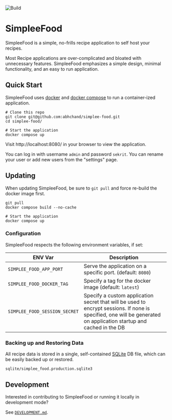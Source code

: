 ![Build](https://github.com/abhchand/simplee-food/actions/workflows/test.yml/badge.svg)

# SimpleeFood

SimpleeFood is a simple, no-frills recipe application to self host your recipes.

Most Recipe applications are over-complicated and bloated with unnecessary features. SimpleeFood emphasizes a simple design, minimal functionality, and an easy to run application.

## Quick Start

SimpleeFood uses [docker](https://www.docker.com/get-started/) and [docker compose](https://docs.docker.com/compose/) to run a container-ized application.

```shell
# Clone this repo
git clone git@github.com:abhchand/simplee-food.git
cd simplee-food/

# Start the application
docker compose up
```

Visit http://localhost:8080/ in your browser to view the application.

You can log in with username `admin` and password `sekrit`. You can rename your user or add new users from the "settings" page.

## Updating

When updating SimpleeFood, be sure to `git pull` and force re-build the docker image first.

```shell
git pull
docker compose build --no-cache

# Start the application
docker compose up
```

### Configuration

SimpleeFood respects the following environment variables, if set:

ENV Var | Description
--- | ---
`SIMPLEE_FOOD_APP_PORT` | Serve the application on a specific port. (default: `8080`)
`SIMPLEE_FOOD_DOCKER_TAG` | Specify a tag for the docker image (default: `latest`)
`SIMPLEE_FOOD_SESSION_SECRET` | Specify a custom application secret that will be used to encrypt sessions. If none is specified, one will be generated on application startup and cached in the DB

### Backing up and Restoring Data

All recipe data is stored in a single, self-contained [SQLite](https://www.sqlite.org/index.html) DB file, which can be easily backed up or restored.

```
sqlite/simplee_food.production.sqlite3
```

## Development

Interested in contributing to SimpleeFood or running it locally in development mode?

See [`DEVELOPMENT.md`](DEVELOPMENT.md).
